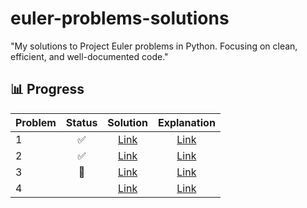 # euler-problems-solutions
"My solutions to Project Euler problems in Python. Focusing on clean, efficient, and well-documented code."
## 📊 Progress

| Problem | Status | Solution | Explanation |
|:--------|:------:|:--------:|:-----------:|
| 1 | ✅ | [Link](./problems/001/solution.py) | [Link](./problems/001/explanation.md) |
| 2 | ✅ | [Link](./problems/002/solution.py) | [Link](./problems/002/explanation.md) |
| 3 | 🔄 | [Link](./problems/003/solution.py) | [Link](./problems/003/explanation.md) |
| 4 | | [Link](./problems/004/solution.py) | [Link](./problems/004/explanation.md) |
